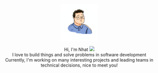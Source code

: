 <p align="center">
<img src="https://github.com/nhatnguyendev/nhatnguyendev/blob/master/IMG_2350%20copy.png" alt="alt text" width="120" height="120">
</p>

<p align="center">
Hi, I'm Nhat <img src="https://media.giphy.com/media/VgCDAzcKvsR6OM0uWg/giphy.gif" width="50">  <br> I love to build things and solve problems in software development <br> Currently, I'm working on many interesting projects and leading teams in technical decisions, nice to meet you! 
</p>
